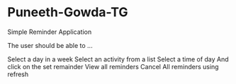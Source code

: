 # Puneeth-Gowda-TG
Simple Reminder Application

The user should be able to ...

Select a day in a week
Select an activity from a list
Select a time of day
And click on the set remainder
View all reminders
Cancel All reminders using refresh
